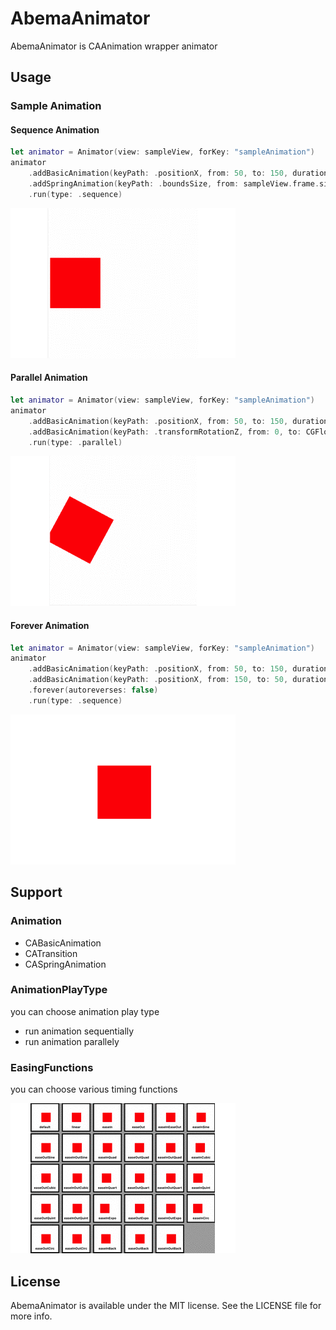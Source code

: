 # AbemaAnimator
AbemaAnimator is CAAnimation wrapper animator

## Usage

### Sample Animation

#### Sequence Animation
```swift
let animator = Animator(view: sampleView, forKey: "sampleAnimation")
animator
    .addBasicAnimation(keyPath: .positionX, from: 50, to: 150, duration: 2, timingFunction: .easeOutExpo)
    .addSpringAnimation(keyPath: .boundsSize, from: sampleView.frame.size, to: CGSize(width: 240, height: 240), damping: 12, mass: 1, stiffness: 240, initialVelocity: 0, duration: 1)
    .run(type: .sequence)
```
![SequenceAnimation](resources/sequenceAnimation.gif)


#### Parallel Animation
```swift
let animator = Animator(view: sampleView, forKey: "sampleAnimation")
animator
    .addBasicAnimation(keyPath: .positionX, from: 50, to: 150, duration: 5, timingFunction: .easeOutExpo)
    .addBasicAnimation(keyPath: .transformRotationZ, from: 0, to: CGFloat.pi, duration: 3, timingFunction: .easeOutExpo)
    .run(type: .parallel)
```
![ParallelAnimation](resources/parallelAnimation.gif)



#### Forever Animation
```swift
let animator = Animator(view: sampleView, forKey: "sampleAnimation")
animator
    .addBasicAnimation(keyPath: .positionX, from: 50, to: 150, duration: 2, timingFunction: .easeOutExpo)
    .addBasicAnimation(keyPath: .positionX, from: 150, to: 50, duration: 2, timingFunction: .easeOutExpo)
    .forever(autoreverses: false)
    .run(type: .sequence)
```
![Forever](resources/forever.gif)

## Support

### Animation
- CABasicAnimation
- CATransition
- CASpringAnimation

### AnimationPlayType
you can choose animation play type
- run animation sequentially
- run animation parallely

### EasingFunctions
you can choose various timing functions

![EasingFunctions](resources/EasingFunctions.gif)


## License
AbemaAnimator is available under the MIT license. See the LICENSE file for more info.
